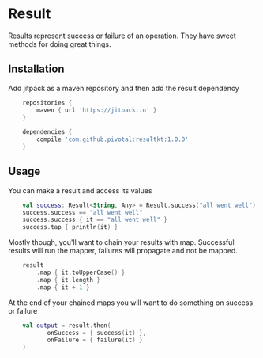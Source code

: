 Result
======

Results represent success or failure of an operation. They have sweet methods for doing great things.

## Installation

Add jitpack as a maven repository and then add the result dependency

```gradle
    repositories {
        maven { url 'https://jitpack.io' }
    }
    
    dependencies {
        compile 'com.github.pivotal:resultkt:1.0.0'
    }
```

## Usage

You can make a result and access its values

```kotlin
    val success: Result<String, Any> = Result.success("all went well")
    success.success == "all went well"
    success.success { it == "all went well" }
    success.tap { println(it) }
```

Mostly though, you'll want to chain your results with map. Successful results will run the mapper,
failures will propagate and not be mapped.

```kotlin
    result
        .map { it.toUpperCase() }
        .map { it.length }
        .map { it + 1 }
```

At the end of your chained maps you will want to do something on success or failure

```kotlin
    val output = result.then(
           onSuccess = { success(it) },
           onFailure = { failure(it) }
    )
```    

